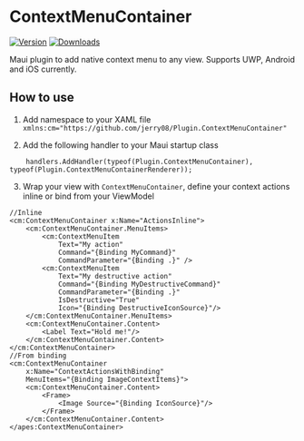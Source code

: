 # ContextMenuContainer
[![Version](https://img.shields.io/nuget/v/Plugin.ContextMenuContainer.svg)](https://nuget.org/packages/Plugin.ContextMenuContainer)
[![Downloads](https://img.shields.io/nuget/dt/Plugin.ContextMenuContainer.svg)](https://nuget.org/packages/Plugin.ContextMenuContainer)

Maui plugin to add native context menu to any view. Supports UWP, Android and iOS currently.

## How to use
1. Add namespace to your XAML file 
    `xmlns:cm="https://github.com/jerry08/Plugin.ContextMenuContainer"`

2. Add the following handler to your Maui startup class
```
    handlers.AddHandler(typeof(Plugin.ContextMenuContainer), typeof(Plugin.ContextMenuContainerRenderer));
```

3. Wrap your view with `ContextMenuContainer`, define your context actions inline or bind from your ViewModel
```
//Inline
<cm:ContextMenuContainer x:Name="ActionsInline">
    <cm:ContextMenuContainer.MenuItems>
        <cm:ContextMenuItem
            Text="My action" 
            Command="{Binding MyCommand}" 
            CommandParameter="{Binding .}" />
        <cm:ContextMenuItem
            Text="My destructive action" 
            Command="{Binding MyDestructiveCommand}" 
            CommandParameter="{Binding .}" 
            IsDestructive="True" 
            Icon="{Binding DestructiveIconSource}"/>
    </cm:ContextMenuContainer.MenuItems>
    <cm:ContextMenuContainer.Content>
        <Label Text="Hold me!"/>
    </cm:ContextMenuContainer.Content>
</cm:ContextMenuContainer>
//From binding
<cm:ContextMenuContainer
    x:Name="ContextActionsWithBinding" 
    MenuItems="{Binding ImageContextItems}">
    <cm:ContextMenuContainer.Content>
        <Frame>
            <Image Source="{Binding IconSource}"/>
        </Frame>
    </cm:ContextMenuContainer.Content>
</apes:ContextMenuContainer>
```
